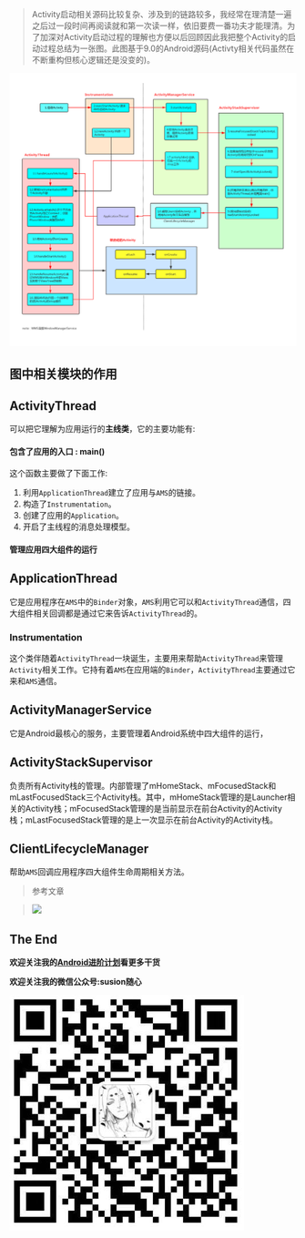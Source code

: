 
>Activity启动相关源码比较复杂、涉及到的链路较多，我经常在理清楚一遍之后过一段时间再阅读就和第一次读一样，依旧要费一番功夫才能理清。为了加深对Activity启动过程的理解也方便以后回顾因此我把整个Activity的启动过程总结为一张图。此图基于9.0的Android源码(Activty相关代码虽然在不断重构但核心逻辑还是没变的)。

![](picture/Activtiy启动流程.png)


## 图中相关模块的作用

## ActivityThread

可以把它理解为应用运行的**主线类**，它的主要功能有:

#### 包含了应用的入口 : main()

这个函数主要做了下面工作:

1. 利用`ApplicationThread`建立了应用与`AMS`的链接。
2. 构造了`Instrumentation`。
3. 创建了应用的`Application`。
4. 开启了主线程的消息处理模型。

#### 管理应用四大组件的运行

## ApplicationThread

它是应用程序在`AMS`中的`Binder`对象，`AMS`利用它可以和`ActivityThread`通信，四大组件相关回调都是通过它来告诉`ActivityThread`的。

### Instrumentation

这个类伴随着`ActivityThread`一块诞生，主要用来帮助`ActivityThread`来管理`Activity`相关工作。它持有着`AMS`在应用端的`Binder`，`ActivityThread`主要通过它来和`AMS`通信。

## ActivityManagerService

它是Android最核心的服务，主要管理着Android系统中四大组件的运行，

## ActivityStackSupervisor

负责所有Activity栈的管理。内部管理了mHomeStack、mFocusedStack和mLastFocusedStack三个Activity栈。其中，mHomeStack管理的是Launcher相关的Activity栈；mFocusedStack管理的是当前显示在前台Activity的Activity栈；mLastFocusedStack管理的是上一次显示在前台Activity的Activity栈。

## ClientLifecycleManager

帮助`AMS`回调应用程序四大组件生命周期相关方法。


>参考文章

>![](https://blog.csdn.net/lj19851227/article/details/82562115)

## The End

**欢迎关注我的[Android进阶计划](https://github.com/SusionSuc/AdvancedAndroid)看更多干货**

**欢迎关注我的微信公众号:susion随心**

![](../picture/微信公众号.jpeg)
